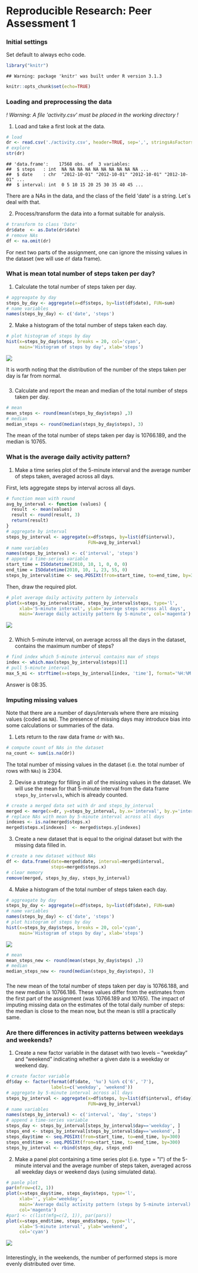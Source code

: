 # Reproducible Research: Peer Assessment 1



### Initial settings


Set default to always echo code.


```r
library("knitr")
```

```
## Warning: package 'knitr' was built under R version 3.1.3
```

```r
knitr::opts_chunk$set(echo=TRUE)
```



### Loading and preprocessing the data


*! Warning: A file 'activity.csv' must be placed in the working directory !*


1. Load and take a first look at the data.


```r
# load
dr <- read.csv('./activity.csv', header=TRUE, sep=',', stringsAsFactors=FALSE)
# explore
str(dr)
```

```
## 'data.frame':	17568 obs. of  3 variables:
##  $ steps   : int  NA NA NA NA NA NA NA NA NA NA ...
##  $ date    : chr  "2012-10-01" "2012-10-01" "2012-10-01" "2012-10-01" ...
##  $ interval: int  0 5 10 15 20 25 30 35 40 45 ...
```

There are a NAs in the data, and the class of the field 'date' is a string. Let`s deal with that.


2. Process/transform the data into a format suitable for analysis.


```r
# transform to class 'Date'
dr$date  <- as.Date(dr$date)
# remove NAs
df <- na.omit(dr)
```

For next two parts of the assignment, one can ignore the missing values in the dataset (we will use `df` data frame).


### What is mean total number of steps taken per day?


1. Calculate the total number of steps taken per day.


```r
# aggreagate by day
steps_by_day <- aggregate(x=df$steps, by=list(df$date), FUN=sum)
# name variables
names(steps_by_day) <- c('date', 'steps')
```


2. Make a histogram of the total number of steps taken each day.


```r
# plot histogram of steps by day
hist(x=steps_by_day$steps, breaks = 20, col='cyan', 
     main='Histogram of steps by day', xlab='steps')
```

![](PA1_template_files/figure-html/plot_hist_steps_by_day-1.png) 

It is worth noting that the distribution of the number of the steps taken per day is far from normal.

### 

3. Calculate and report the mean and median of the total number of steps taken per day.


```r
# mean
mean_steps <- round(mean(steps_by_day$steps) ,3)
# median
median_steps <- round(median(steps_by_day$steps), 3)
```

The mean of the total number of steps taken per day is 10766.189, and the median is 10765.



### What is the average daily activity pattern?


1. Make a time series plot of the 5-minute interval and the average number of steps taken, averaged across all days.

First, lets aggregate steps by interval across all days.


```r
# function mean with round
avg_by_interval <- function (values) {
  result  <- mean(values)
  result <- round(result, 3)
  return(result)
}
# aggregate by interval
steps_by_interval <- aggregate(x=df$steps, by=list(df$interval), 
                               FUN=avg_by_interval)
# name variables
names(steps_by_interval) <- c('interval', 'steps')
# append a time-series variable
start_time = ISOdatetime(2010, 10, 1, 0, 0, 0)
end_time = ISOdatetime(2010, 10, 1, 23, 55, 0)
steps_by_interval$time <- seq.POSIXt(from=start_time, to=end_time, by=300)
```

Then, draw the required plot.


```r
# plot average daily activity pattern by intervals
plot(x=steps_by_interval$time, steps_by_interval$steps, type='l',
     xlab='5-minute interval', ylab='average steps across all days', 
     main='Average daily activity pattern by 5-minute', col='magenta')
```

![](PA1_template_files/figure-html/plot_ts_steps_by_intervals-1.png) 

###


2. Which 5-minute interval, on average across all the days in the dataset, contains the maximum number of steps?


```r
# find index which 5-minute interval contains max of steps
index <- which.max(steps_by_interval$steps)[1]
# pull 5-minute interval
max_5_mi <- strftime(x=steps_by_interval[index, 'time'], format='%H:%M')
```

Answer is 08:35.



### Imputing missing values


Note that there are a number of days/intervals where there are missing values (coded as `NA`). The presence of missing days may introduce bias into some calculations or summaries of the data.


1. Lets return to the raw data frame `dr` with `NAs`.


```r
# compute count of NAs in the dataset
na_count <- sum(is.na(dr))
```

The total number of missing values in the dataset (i.e. the total number of rows with `NAs`) is 2304.


2. Devise a strategy for filling in all of the missing values in the dataset. We will use the mean for that 5-minute interval from the data frame `steps_by_intervals`, which is already counted.


```r
# create a merged data set with dr and steps_by_interval
merged <- merge(x=dr, y=steps_by_interval, by.x='interval', by.y='interval')
# replace NAs with mean by 5-minute interval across all days
indexes <- is.na(merged$steps.x)
merged$steps.x[indexes]  <- merged$steps.y[indexes]
```


3. Create a new dataset that is equal to the original dataset but with the missing data filled in.


```r
# create a new dataset without NAs
df <- data.frame(date=merged$date, interval=merged$interval, 
                 steps=merged$steps.x)
# clear memory
remove(merged, steps_by_day, steps_by_interval)
```


4. Make a histogram of the total number of steps taken each day.


```r
# aggreagate by day
steps_by_day <- aggregate(x=df$steps, by=list(df$date), FUN=sum)
# name variables
names(steps_by_day) <- c('date', 'steps')
# plot histogram of steps by day
hist(x=steps_by_day$steps, breaks = 20, col='cyan', 
     main='Histogram of steps by day', xlab='steps')
```

![](PA1_template_files/figure-html/explore_without_NAs-1.png) 

```r
# mean
mean_steps_new <- round(mean(steps_by_day$steps) ,3)
# median
median_steps_new <- round(median(steps_by_day$steps), 3)
```

### 

The new mean of the total number of steps taken per day is 10766.188, and the new median is 10766.186. These values differ from the estimates from the first part of the assignment (was 10766.189 and 10765). The impact of imputing missing data on the estimates of the total daily number of steps: the median is close to the mean now, but the mean is still a practically same.


### 
### Are there differences in activity patterns between weekdays and weekends?


1. Create a new factor variable in the dataset with two levels – “weekday” and “weekend” indicating whether a given date is a weekday or weekend day.


```r
# create factor variable
df$day <- factor(format(df$date, '%u') %in% c('6', '7'), 
                 labels=c('weekday', 'weekend'))
# aggregate by 5-minute interval across all days
steps_by_interval <- aggregate(x=df$steps, by=list(df$interval, df$day), 
                               FUN=avg_by_interval)
# name variables
names(steps_by_interval) <- c('interval', 'day', 'steps')
# append a time-series variable
steps_day <- steps_by_interval[steps_by_interval$day=='weekday', ]
steps_end <- steps_by_interval[steps_by_interval$day=='weekend', ]
steps_day$time <- seq.POSIXt(from=start_time, to=end_time, by=300)
steps_end$time <- seq.POSIXt(from=start_time, to=end_time, by=300)
steps_by_interval <- rbind(steps_day, steps_end)
```


2. Make a panel plot containing a time series plot (i.e. type = "l") of the 5-minute interval and the average number of steps taken, averaged across all weekday days or weekend days (using simulated data).


```r
# panle plot
par(mfrow=c(2, 1))
plot(x=steps_day$time, steps_day$steps, type='l', 
     xlab='', ylab='weekday', 
     main='Average daily activity pattern (steps by 5-minute interval)', 
     col='magenta')
#par1 <- c(list(mfg=c(2, 1)), par(pars))
plot(x=steps_end$time, steps_end$steps, type='l', 
     xlab='5-minute interval', ylab='weekend', 
     col='cyan')
```

![](PA1_template_files/figure-html/panel_plot-1.png) 

###

Interestingly, in the weekends, the number of performed steps is more evenly distributed over time.

